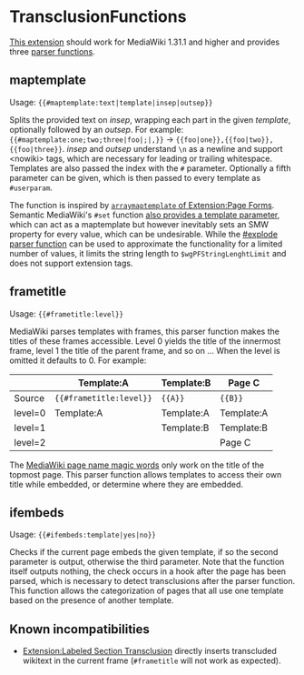 # TransclusionFunctions

[This extension](https://github.com/Gittenburg/TransclusionFunctions) should work for MediaWiki 1.31.1 and higher and provides three [parser functions](https://www.mediawiki.org/wiki/Manual:Parser_functions).

## maptemplate

Usage: `{{#maptemplate:text|template|insep|outsep}}`

Splits the provided text on *insep*, wrapping each part in the given *template*, optionally followed by an *outsep*. For example: `{{#maptemplate:one;two;three|foo|;|,}}` &rarr; `{{foo|one}},{{foo|two}},{{foo|three}}`.
*insep* and *outsep* understand `\n` as a newline and support &lt;nowiki> tags, which are necessary for leading or trailing whitespace. Templates are also passed the index with the `#` parameter. Optionally a fifth parameter can be given, which is then passed to every template as `#userparam`.

The function is inspired by [`arraymaptemplate`  of Extension:Page Forms](https://www.mediawiki.org/wiki/Extension:Page_Forms/Page_Forms_and_templates#arraymaptemplate). Semantic MediaWiki's `#set` function [also provides a template parameter](https://www.semantic-mediawiki.org/wiki/Help:Setting_values/Working_with_the_template_parameter), which can act as a maptemplate but however inevitably sets an SMW property for every value, which can be undesirable. While the [#explode parser function](https://www.mediawiki.org/wiki/Extension:StringFunctions##explode:) can be used to approximate the functionality for a limited number of values, it limits the string length to `$wgPFStringLenghtLimit` and does not support extension tags.

## frametitle

Usage: `{{#frametitle:level}}`

MediaWiki parses templates with frames, this parser function makes the titles of these frames accessible. Level 0 yields the title of the innermost frame, level 1 the title of the parent frame, and so on ... When the level is omitted it defaults to 0. For example:

|       |Template:A             |Template:B| Page C   |
|-------|-----------------------|----------|----------|
|Source |`{{#frametitle:level}}`|`{{A}}`   | `{{B}}`
|level=0|Template:A             |Template:A|Template:A
|level=1|                       |Template:B|Template:B
|level=2|                       |          |Page C

The [MediaWiki page name magic words](https://www.mediawiki.org/wiki/Help:Magic_words#Page_names) only work on the title of the topmost page. This parser function allows templates to access their own title while embedded, or determine where they are embedded.

## ifembeds

Usage: `{{#ifembeds:template|yes|no}}`

Checks if the current page embeds the given template, if so the second parameter is output, otherwise the third parameter. Note that the function itself outputs nothing, the check occurs in a hook after the page has been parsed, which is necessary to detect transclusions after the parser function. This function allows the categorization of pages that all use one template based on the presence of another template.

## Known incompatibilities

* [Extension:Labeled Section Transclusion](https://www.mediawiki.org/wiki/Extension:Labeled_Section_Transclusion) directly inserts transcluded wikitext in the current frame (`#frametitle` will not work as expected).

